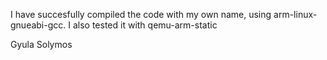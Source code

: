 I have succesfully compiled the code with my own name, using arm-linux-gnueabi-gcc.
I also tested it with qemu-arm-static

Gyula Solymos

